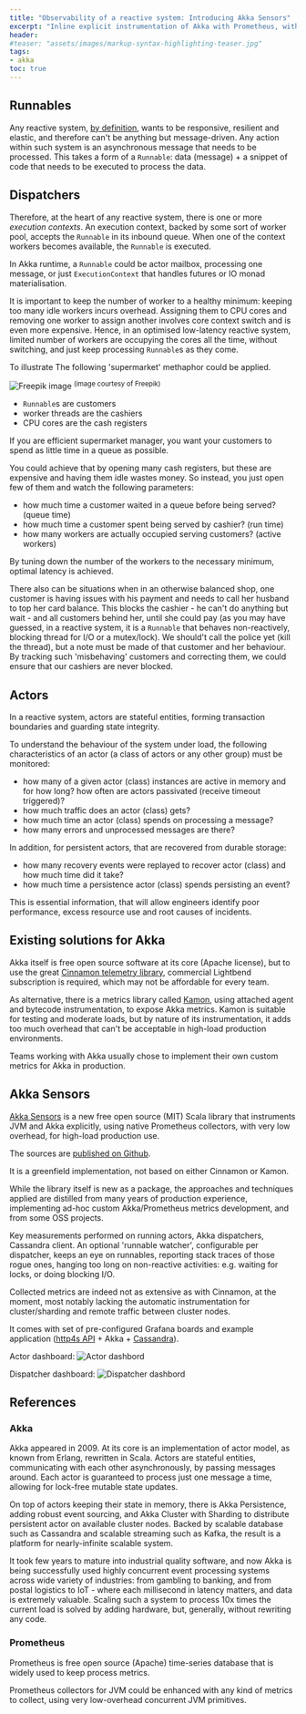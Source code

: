 ```yaml
---
title: "Observability of a reactive system: Introducing Akka Sensors"
excerpt: "Inline explicit instrumentation of Akka with Prometheus, with negligible overhead, open-source (MIT) and suitable for production use."
header:
#teaser: "assets/images/markup-syntax-highlighting-teaser.jpg"
tags:
- akka
toc: true
---
```


## Runnables
Any reactive system, [by definition](https://www.reactivemanifesto.org/), wants to be responsive, resilient and elastic, and therefore can't be anything but message-driven. 
Any action within such system is an asynchronous message that needs to be processed. 
This takes a form of a `Runnable`: data (message) + a snippet of code that needs to be executed to process the data.

## Dispatchers

Therefore, at the heart of any reactive system, there is one or more *execution contexts*.
An execution context, backed by some sort of worker pool, accepts the `Runnable` in its inbound queue. 
When one of the context workers becomes available, the `Runnable` is executed.

In Akka runtime, a `Runnable` could be actor mailbox, processing one message, or just `ExecutionContext` that handles futures or IO monad materialisation.

It is important to keep the number of worker to a healthy minimum: keeping too many idle workers incurs overhead. 
Assigning them to CPU cores and removing one worker to assign another involves core context switch and is even more expensive.
Hence, in an optimised low-latency reactive system, limited number of workers are occupying the cores all the time, without switching, 
and just keep processing `Runnable`s as they come.

To illustrate The following 'supermarket' methaphor could be applied.

![Freepik image](/assets/images/supermarket.jpg)
<sup>(image courtesy of Freepik)</sup>

 - `Runnable`s are customers
 - worker threads are the cashiers
 - CPU cores are the cash registers

If you are efficient supermarket manager, you want your customers to spend as little time in a queue as possible. 

You could achieve that by opening many cash registers, but these are expensive and having them idle wastes money.
So instead, you just open few of them and watch the following parameters:
- how much time a customer waited in a queue before being served? (queue time)
- how much time a customer spent being served by cashier? (run time)
- how many workers are actually occupied serving customers? (active workers)

By tuning down the number of the workers to the necessary minimum, optimal latency is achieved.

There also can be situations when in an otherwise balanced shop, one customer is having issues with his payment and needs to call her husband to top her card balance.
This blocks the cashier - he can't do anything but wait - and all customers behind her, until she could pay (as you may have guessed, in a reactive system, it is a `Runnable` that behaves non-reactively, blocking thread for I/O or a mutex/lock).
We should't call the police yet (kill the thread), but a note must be made of that customer and her behaviour. 
By tracking such 'misbehaving' customers and correcting them, we could ensure that our cashiers are never blocked. 

## Actors

In a reactive system, actors are stateful entities, forming transaction boundaries and guarding state integrity.

To understand the behaviour of the system under load, the following characteristics of an actor (a class of actors or any other group) must be monitored:
- how many of a given actor (class) instances are active in memory and for how long? how often are actors passivated (receive timeout triggered)?
- how much traffic does an actor (class) gets?
- how much time an actor (class) spends on processing a message?
- how many errors and unprocessed messages are there?

In addition, for persistent actors, that are recovered from durable storage:
- how many recovery events were replayed to recover actor (class) and how much time did it take?
- how much time a persistence actor (class) spends persisting an event?

This is essential information, that will allow engineers identify poor performance, excess resource use and root causes of incidents.

## Existing solutions for Akka

Akka itself is free open source software at its core (Apache license), but to use the great [Cinnamon telemetry library](https://developer.lightbend.com/docs/telemetry/current/home.html), commercial Lightbend subscription is required, which may not be affordable for every team.

As alternative, there is a metrics library called [Kamon](https://kamon.io/), using attached agent and bytecode instrumentation, to expose Akka metrics. Kamon is suitable for testing and moderate loads, but by nature of its instrumentation, it adds too much overhead that can't be acceptable in high-load production environments.

Teams working with Akka usually chose to implement their own custom metrics for Akka in production.

## Akka Sensors

[Akka Sensors](https://github.com/jacum/akka-sensors) is a new free open source (MIT) Scala library that instruments JVM and Akka explicitly, using native Prometheus collectors, with very low overhead, for high-load production use.

The sources are [published on Github](https://github.com/jacum/akka-sensors).

It is a greenfield implementation, not based on either Cinnamon or Kamon.

While the library itself is new as a package, the approaches and techniques applied are distilled from many years of production experience, implementing ad-hoc custom Akka/Prometheus metrics development, and from some OSS projects.

Key measurements performed on running actors, Akka dispatchers, Cassandra client. An optional 'runnable watcher', configurable per dispatcher, keeps an eye on runnables, reporting stack traces of those rogue ones, hanging too long on non-reactive activities: e.g. waiting for locks, or doing blocking I/O.

Collected metrics are indeed not as extensive as with Cinnamon, at the moment, most notably lacking the automatic instrumentation for cluster/sharding and remote traffic between cluster nodes.

It comes with set of pre-configured Grafana boards and example application ([http4s API](https://http4s.org) + Akka + [Cassandra](https://cassandra.apache.org/)).

Actor dashboard:
![Actor dashbord](https://github.com/jacum/akka-sensors/raw/master/docs/akka-actors.png)

Dispatcher dashboard:
![Dispatcher dashbord](https://github.com/jacum/akka-sensors/raw/master/docs/akka-dispatchers.png)

## References

### Akka
Akka appeared in 2009. At its core is an implementation of actor model, as known from Erlang, rewritten in Scala. Actors are stateful entities, communicating with each other asynchronously, by passing messages around. Each actor is guaranteed to process just one message a time, allowing for lock-free mutable state updates.

On top of actors keeping their state in memory, there is Akka Persistence, adding robust event sourcing, and Akka Cluster with Sharding to distribute persistent actor on available cluster nodes. Backed by scalable database such as Cassandra and scalable streaming such as Kafka, the result is a platform for nearly-infinite scalable system.

It took few years to mature into industrial quality software, and now Akka is being successfully used highly concurrent event processing systems across wide variety of industries: from gambling to banking, and from postal logistics to IoT - where each millisecond in latency matters, and data is extremely valuable. Scaling such a system to process 10x times the current load is solved by adding hardware, but, generally, without rewriting any code.

### Prometheus

Prometheus is free open source (Apache) time-series database that is widely used to keep process metrics. 

Prometheus collectors for JVM could be enhanced with any kind of metrics to collect, using very low-overhead concurrent JVM primitives.
